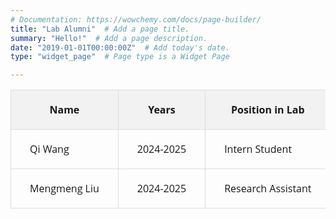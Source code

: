 ```yaml
---
# Documentation: https://wowchemy.com/docs/page-builder/
title: "Lab Alumni"  # Add a page title.
summary: "Hello!"  # Add a page description.
date: "2019-01-01T00:00:00Z"  # Add today's date.
type: "widget_page"  # Page type is a Widget Page

---
```



<table style="width: 100%; border-collapse: collapse;">
  <thead>
    <tr style="background-color: #f2f2f2;">
      <th style="border: 0.5px solid #ddd; padding: 20px 30px 20px 30px; font-family: 'Open Sans', sans-serif; white-space: nowrap; vertical-align: middle;">Name</th>
      <th style="border: 0.5px solid #ddd; padding: 20px 30px 20px 30px; font-family: 'Open Sans', sans-serif; white-space: nowrap; vertical-align: middle;">Years</th>
      <th style="border: 0.5px solid #ddd; padding: 20px 30px 20px 30px; font-family: 'Open Sans', sans-serif; white-space: nowrap; vertical-align: middle;">Position in Lab</th>
      <th style="border: 0.5px solid #ddd; padding: 20px 30px 20px 30px; font-family: 'Open Sans', sans-serif; white-space: nowrap; vertical-align: middle;">Current Position</th>
    </tr>
  </thead>
  <tbody>
    <tr>
      <td style="border: 0.5px solid #ddd; padding: 20px 30px 20px 30px; font-family: 'Open Sans', sans-serif; white-space: nowrap;">Qi Wang</td>
      <td style="border: 0.5px solid #ddd; padding: 20px 30px 20px 30px; font-family: 'Open Sans', sans-serif; white-space: nowrap;">2024-2025</td>
      <td style="border: 0.5px solid #ddd; padding: 20px 30px 20px 30px; font-family: 'Open Sans', sans-serif; white-space: nowrap;">Intern Student</td>
      <td style="border: 0.5px solid #ddd; padding: 20px 30px 20px 30px; font-family: 'Open Sans', sans-serif; white-space: nowrap;">Graduate Student at Kunming Medical University</td>
    </tr>
   
   <tr>
      <td style="border: 0.5px solid #ddd; padding: 20px 30px 20px 30px; font-family: 'Open Sans', sans-serif; white-space: nowrap;">Mengmeng Liu</td>
      <td style="border: 0.5px solid #ddd; padding: 20px 30px 20px 30px; font-family: 'Open Sans', sans-serif; white-space: nowrap;">2024-2025</td>
      <td style="border: 0.5px solid #ddd; padding: 20px 30px 20px 30px; font-family: 'Open Sans', sans-serif; white-space: nowrap;">Research Assistant</td>
      <td style="border: 0.5px solid #ddd; padding: 20px 30px 20px 30px; font-family: 'Open Sans', sans-serif; white-space: nowrap;">Graduate Student at Harbin Medical University</td>
    </tr>

  </tbody>
</table>

<!-- 
**Alumini**

| Name                 |     Position in Lab       |  Current Position |
|----------------------|:-------------------------:|------------------:|
| Qi Wang              |  Intern Student           | $1600             |
| col 2 is             |    centered               |   $12             |
| col 3 is             | right-aligned             |    $1             |
 -->
